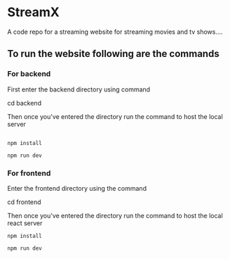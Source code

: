 # StreamX
A code repo for a streaming website for streaming movies and tv shows....

## To run the website following are the commands 
### For backend
First enter the backend directory using command 

cd backend

Then once you've entered the directory run the command to host the local server

```

npm install 

npm run dev
```

### For frontend 
Enter the frontend directory using the command 

cd frontend

Then once you've entered the directory run the command to host the local react server

```
npm install  

npm run dev
```
